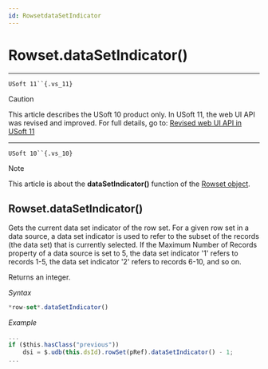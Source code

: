 ```yaml
---
id: RowsetdataSetIndicator
---
```


# Rowset.dataSetIndicator()



----

`USoft 11``{.vs_11}`

> [!CAUTION]
> This article describes the USoft 10 product only.
> In USoft 11, the web UI API was revised and improved. For full details, go to:
> [Revised web UI API in USoft 11](/docs/Web%20and%20app%20UIs/UDB%20udb/Revised%20web%20UI%20API%20in%20USoft%2011.md)

----

`USoft 10``{.vs_10}`

> [!NOTE]
> This article is about the **dataSetIndicator()** function of the [Rowset object](/docs/Web%20and%20app%20UIs/UDB%20Rowset/UDB%20Rowset%20object.md).

## **Rowset.dataSetIndicator()**

Gets the current data set indicator of the row set. For a given row set in a data source, a data set indicator is used to refer to the subset of the records (the data set) that is currently selected. If the Maximum Number of Records property of a data source is set to 5, the data set indicator '1' refers to records 1-5, the data set indicator '2' refers to records 6-10, and so on.

Returns an integer.

*Syntax*

```js
*row-set*.dataSetIndicator()
```

*Example*

```js
...
if ($this.hasClass("previous"))
    dsi = $.udb(this.dsId).rowSet(pRef).dataSetIndicator() - 1;
...
```

 